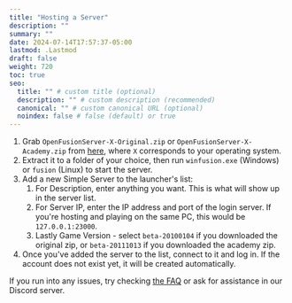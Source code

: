 ```yaml
---
title: "Hosting a Server"
description: ""
summary: ""
date: 2024-07-14T17:57:37-05:00
lastmod: .Lastmod
draft: false
weight: 720
toc: true
seo:
  title: "" # custom title (optional)
  description: "" # custom description (recommended)
  canonical: "" # custom canonical URL (optional)
  noindex: false # false (default) or true
---
```


1. Grab `OpenFusionServer-X-Original.zip` or `OpenFusionServer-X-Academy.zip` from [here](https://github.com/OpenFusionProject/OpenFusion/releases/latest), where `X` corresponds to your operating system.
2. Extract it to a folder of your choice, then run `winfusion.exe` (Windows) or `fusion` (Linux) to start the server.
3. Add a new Simple Server to the launcher's list:
    1. For Description, enter anything you want. This is what will show up in the server list.
    2. For Server IP, enter the IP address and port of the login server. If you're hosting and playing on the same PC, this would be `127.0.0.1:23000`.
    3. Lastly Game Version - select `beta-20100104` if you downloaded the original zip, or `beta-20111013` if you downloaded the academy zip.
4. Once you've added the server to the list, connect to it and log in. If the account does not exist yet, it will be created automatically.

If you run into any issues, try checking [the FAQ](/docs/reference/frequently-asked-questions) or ask for assistance in our Discord server.
